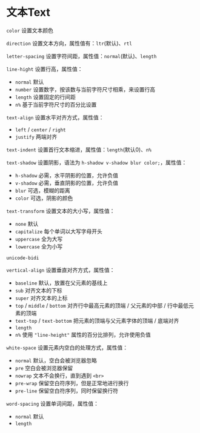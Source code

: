 # 文本Text

`color`  设置文本颜色

`direction`  设置文本方向，属性值有：`ltr`(默认)、`rtl`

`letter-spacing`  设置字符间距，属性值：`normal`(默认)、`length`

`line-hight`  设置行高，属性值：
- `normal`  默认
- `number`  设置数字，按该数与当前字符尺寸相乘，来设置行高
- `length`  设置固定的行间距
- `n%`  基于当前字符尺寸的百分比设置

`text-align`  设置水平对齐方式，属性值：
- `left` / `center` / `right`
- `justify`  两端对齐

`text-indent`  设置首行文本缩进，属性值：`length`(默认0)、`n%`

`text-shadow`  设置阴影，语法为 `h-shadow v-shadow blur color;`，属性值：
- `h-shadow`  必需，水平阴影的位置，允许负值
- `v-shadow`  必需，垂直阴影的位置，允许负值
- `blur`  可选，模糊的距离
- `color` 可选，阴影的颜色

`text-transform`  设置文本的大小写，属性值：
- `none`  默认
- `capitalize`  每个单词以大写字母开头
- `uppercase`  全为大写
- `lowercase`  全为小写

`unicode-bidi`

`vertical-align`  设置垂直对齐方式，属性值：
- `baseline`  默认，放置在父元素的基线上
- `sub`  对齐文本的下标
- `super`  对齐文本的上标
- `top` / `middle` / `bottom`  对齐行中最高元素的顶端 / 父元素的中部 / 行中最低元素的顶端
- `text-top` / `text-bottom`  把元素的顶端与父元素字体的顶端 / 底端对齐
- `length`
- `n%`  使用 `"line-height"` 属性的百分比排列，允许使用负值

`white-space`  设置元素内空白的处理方式，属性值：
- `normal`  默认，空白会被浏览器忽略
- `pre`  空白会被浏览器保留
- `nowrap`  文本不会换行，直到遇到 `<br>`
- `pre-wrap`  保留空白符序列，但是正常地进行换行
- `pre-line`  保留空白符序列，同时保留换行符

`word-spacing`  设置单词间距，属性值：
- `normal`  默认
- `length`
